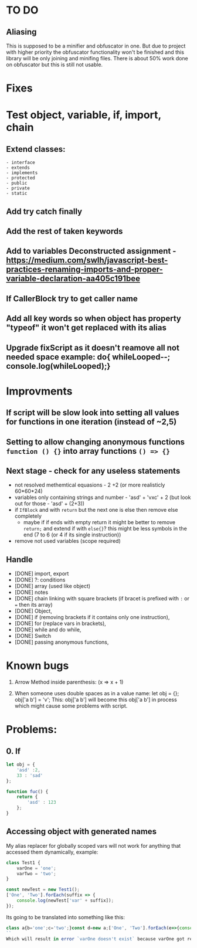 # TO DO

## Aliasing

This is supposed to be a minifier and obfuscator in one. But due to project with higher priority the obfuscator functionality won't be finished and this library will be only joining and minifing files. There is about 50% work done on obfuscator but this is still not usable.

# Fixes

# Test object, variable, if, import, chain

## Extend classes:
    - interface
    - extends
    - implements
    - protected
    - public
    - private
    - static

## Add try catch finally
## Add the rest of taken keywords
## Add to variables Deconstructed assignment - https://medium.com/swlh/javascript-best-practices-renaming-imports-and-proper-variable-declaration-aa405c191bee
## If CallerBlock try to get caller name
## Add all key words so when object has property "typeof" it won't get replaced with its alias
## Upgrade fixScript as it doesn't reamove all not needed space example: do{ whileLooped--; console.log(whileLooped);}

# Improvments

## If script will be slow look into setting all values for functions in one iteration (instead of ~2,5)

## Setting to allow changing anonymous functions `function () {}` into array functions `() => {}`

## Next stage - check for any useless statements
- not resolved methemtical equasions - 2 +2 (or more realisticly 60\*60\*24)
- variables only containing strings and number - 'asd' + 'vxc' + 2 (but look out for those - 'asd' + (2+3))
- if `IfBlock` and with `return` but the next one is else then remove else completely
  - maybe if if ends with empty return it might be better to remove `return;` and extend if with `else{}`? this might be less symbols in the end (7 to 6 (or 4 if its single instruction))
- remove not used variables (scope required)

## Handle
- [DONE] import, export
- [DONE] ?: conditions
- [DONE] array (used like object)
- [DONE] notes
- [DONE] chain linking with square brackets (if bracet is prefixed with `:` or `=` then its array)
- [DONE] Object,
- [DONE] if (removing brackets if it contains only one instruction),
- [DONE] for (replace vars in brackets),
- [DONE] while and do while,
- [DONE] Switch
- [DONE] passing anonymous functions,

# Known bugs

1. Arrow Method inside parenthesis:
(x => x + 1)

2. When someone uses double spaces as in a value name:
let obj = {};
obj['a  b'] = 'v';
This: obj['a  b'] will become this obj['a b'] in process which might cause some problems with script.

# Problems:

## 0. If
```js
let obj = {
    'asd' :2,
    33 : 'sad'
};

function fuc() {
    return {
        'asd' : 123
    };
}
```

## Accessing object with generated names

My alias replacer for globally scoped vars will not work for anything that accessed them dynamically, example:
```js
class Test1 {
    varOne = 'one';
    varTwo = 'two';
}

const newTest = new Test1();
['One', 'Two'].forEach(suffix => {
    console.log(newTest['var' + suffix]);
});
```
Its going to be translated into something like this:
```js
class a{b='one';c='two';}const d=new a;['One', 'Two'].forEach(e=>{console.log(d['var' + e]);}
``
Which will result in error `varOne doesn't exist` because varOne got replaced with `b`.
